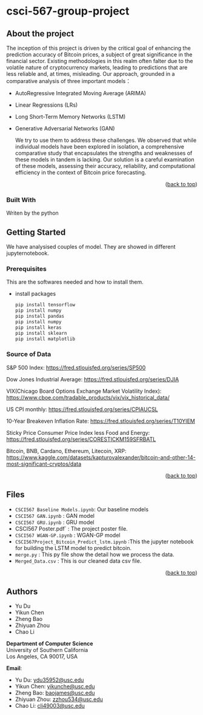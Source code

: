 # csci-567-group-project
<a name="readme-top"></a>

## About the project

The inception of this project is driven by the critical goal of enhancing the prediction accuracy of Bitcoin prices, a subject of great significance in the financial sector. Existing methodologies in this realm often falter due to the volatile nature of cryptocurrency markets, leading to predictions that are less reliable and, at times, misleading. Our approach, grounded in a comparative analysis of three important models：

- AutoRegressive Integrated Moving Average (ARIMA)
- Linear Regressions (LRs)
- Long Short-Term Memory Networks (LSTM)
- Generative Adversarial Networks (GAN)

  We try to use them to address these challenges. We observed that while individual models have been explored in isolation, a comprehensive comparative study that encapsulates the strengths and weaknesses of these models in tandem is lacking. Our solution is a careful examination of these models, assessing their accuracy, reliability, and computational efficiency in the context of Bitcoin price forecasting.

<p align="right">(<a href="#readme-top">back to top</a>)</p>

### Built With
Writen by the python

## Getting Started

We have analysised couples of model. They are showed in different jupyternotebook.
### Prerequisites

This are the softwares needed and how to install them.
* install packages
  ```sh
  pip install tensorflow
  pip install numpy
  pip install pandas
  pip install numpy
  pip install keras
  pip install sklearn
  pip install matplotlib
  ```


### Source of Data
S&P 500 Index: 
https://fred.stlouisfed.org/series/SP500

Dow Jones Industrial Average: 
https://fred.stlouisfed.org/series/DJIA

VIX(Chicago Board Options Exchange Market Volatility Index):
https://www.cboe.com/tradable_products/vix/vix_historical_data/

US CPI monthly: 
https://fred.stlouisfed.org/series/CPIAUCSL

10-Year Breakeven Inflation Rate: 
https://fred.stlouisfed.org/series/T10YIEM

Sticky Price Consumer Price Index less Food and Energy:
https://fred.stlouisfed.org/series/CORESTICKM159SFRBATL

Bitcoin, BNB, Cardano, Ethereum, Litecoin, XRP:
https://www.kaggle.com/datasets/kapturovalexander/bitcoin-and-other-14-most-significant-cryptos/data
<p align="right">(<a href="#readme-top">back to top</a>)</p>

## Files
- `CSCI567 Baseline Models.ipynb`: Our baseline models
- `CSCI567 GAN.ipynb` : GAN model
- `CSCI567 GRU.ipynb` : GRU model
- CSCI567 Poster.pdf` : The project poster file.
- `CSCI567 WGAN-GP.ipynb` : WGAN-GP model
- `CSCI567Project_Bitcoin_Predict_lstm.ipynb` :This the jupyter notebook for building the LSTM model to predict bitcoin.
- `merge.py` :  This py file show the detail how we process the data.
- `Merged_Data.csv` : This is our cleaned data csv file.
<p align="right">(<a href="#readme-top">back to top</a>)</p>

## Authors

- Yu Du
- Yikun Chen
- Zheng Bao
- Zhiyuan Zhou
- Chao Li

**Department of Computer Science**  
University of Southern California  
Los Angeles, CA 90017, USA  

**Email**:  
- Yu Du: [ydu35952@usc.edu](mailto:ydu35952@usc.edu)
- Yikun Chen: [yikunche@usc.edu](mailto:yikunche@usc.edu)
- Zheng Bao: [baojames@usc.edu](mailto:baojames@usc.edu)
- Zhiyuan Zhou: [zzhou534@usc.edu](mailto:zzhou534@usc.edu)
- Chao Li: [cli49003@usc.edu](mailto:cli49003@usc.edu)



